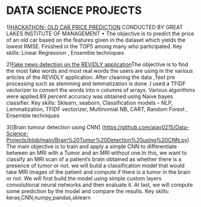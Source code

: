 # DATA SCIENCE PROJECTS

1)[HACKATHON- OLD CAR PRICE PREDICTION](https://github.com/ajay0215/DATA-SCIENCE-PROJECTS/blob/main/AJAY%20hackathon.ipynb) CONDUCTED BY GREAT LAKES INSTITUTE OF MANAGEMENT
•	The objective is to predict the price of an old car based on the features given in the dataset which yields the lowest RMSE. Finished in the TOP5 among many who participated. Key skills: Linear Regression ,  Ensemble techniques 

2)[Fake news detection on the REVIDLY application](https://github.com/ajay0215/DATA-SCIENCE-PROJECTS/blob/main/REVIDLY%20Fake%20news%20classifier.ipynb)The objective is to find the most fake words and most real words the users are using in the various articles of the REVIDLY  application. After cleaning the data ,Text pre processing such as stemming and lemmatization is done .I used a TFIDF vectorizer to convert the words into n columns of arrays. Various algorithms were applied.89 percent accuracy was obtained using Naive bayes classifier.
Key skills: Sklearn, seaborn, Classification models – NLP, Lemmatization, TFIDF vectorizer, Multinomial NB, CART, Random Forest , Ensemble techniques 

3)[Brain tumour detection using CNN] (https://github.com/ajay0215/Data-Science-Projects/blob/main/Brain%20Tumor%20Detection%20using%20CNN.py) The main objective is  to train and apply a simple CNN to differentiate between an MRI with a Tumor and an MRI without one.In this, we want to classify an MRI scan of a patient’s brain obtained as whether there is a presence of tumor or not. we will build a classification model that would take MRI images of the patient and compute if there is a tumor in the brain or not. We will first build the model using simple custom layers convolutional neural networks and then evaluate it. At last, we will compute some prediction by the model and compare the results. 
Key skills: keras,CNN,numpy,pandas,sklearn


